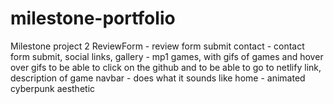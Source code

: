# milestone-portfolio
Milestone project 2 
ReviewForm -  review form submit
contact - contact form submit, social links, 
gallery - mp1 games, with gifs of games and hover over gifs to be able to click on the github and to be able to go to netlify link, description of game
navbar -  does what it sounds like
home - animated cyberpunk aesthetic 